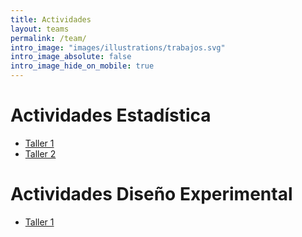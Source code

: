 ```yaml
---
title: Actividades
layout: teams
permalink: /team/
intro_image: "images/illustrations/trabajos.svg"
intro_image_absolute: false
intro_image_hide_on_mobile: true
---
```


# Actividades Estadística

- [Taller 1](https://edimer.quarto.pub/taller1-estad-202402/)
- [Taller 2](https://edimer.quarto.pub/taller2-estadistica/)

# Actividades Diseño Experimental

- [Taller 1](https://edimer.quarto.pub/taller1-disexp-202402/)
